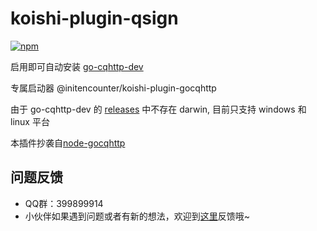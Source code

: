 # koishi-plugin-qsign

[![npm](https://img.shields.io/npm/v/koishi-plugin-qsign?style=flat-square)](https://www.npmjs.com/package/koishi-plugin-qsign)


启用即可自动安装 [go-cqhttp-dev](https://github.com/rhwong/go-cqhttp-dev)

专属启动器 @initencounter/koishi-plugin-gocqhttp

由于 go-cqhttp-dev 的 [releases](https://github.com/rhwong/go-cqhttp-dev/releases/tag/v1.1.1-dev) 中不存在 darwin, 目前只支持 windows 和 linux 平台

本插件抄袭自[node-gocqhttp](https://github.com/koishijs/node-gocqhttp)

## 问题反馈
* QQ群：399899914<br>
* 小伙伴如果遇到问题或者有新的想法，欢迎到[这里](https://github.com/initialencounter/koishi-plugin-qsign/issues)反馈哦~
